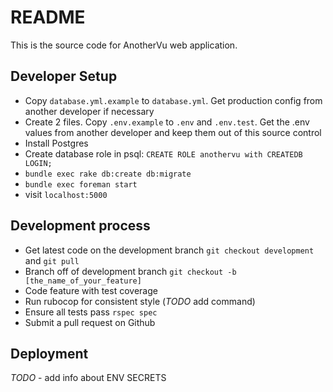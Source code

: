 # README

This is the source code for AnotherVu web application.

## Developer Setup
- Copy `database.yml.example` to `database.yml`. Get production config from another developer if necessary
- Create 2 files. Copy `.env.example` to `.env` and `.env.test`. Get the .env values from another developer and keep them out of this source control
- Install Postgres
- Create database role in psql: `CREATE ROLE anothervu with CREATEDB LOGIN;`
- `bundle exec rake db:create db:migrate`
- `bundle exec foreman start`
- visit `localhost:5000`

## Development process

- Get latest code on the development branch `git checkout development` and `git pull`
- Branch off of development branch `git checkout -b [the_name_of_your_feature]`
- Code feature with test coverage
- Run rubocop for consistent style (*TODO* add command)
- Ensure all tests pass `rspec spec`
- Submit a pull request on Github


## Deployment
*TODO* - add info about ENV SECRETS


